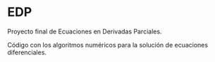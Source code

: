 # EDP
Proyecto final de Ecuaciones en Derivadas Parciales.

Código con los algoritmos numéricos para la solución de ecuaciones diferenciales.
